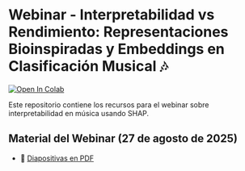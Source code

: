 # Webinar - Interpretabilidad vs Rendimiento: Representaciones Bioinspiradas y Embeddings en Clasificación Musical 🎶

[![Open In Colab](https://colab.research.google.com/assets/colab-badge.svg)](https://colab.research.google.com/drive/1LythVWaZTbaWqs7rbPYY2pVd3lwlf89k?usp=sharing)

Este repositorio contiene los recursos para el webinar sobre interpretabilidad en música usando SHAP.

## Material del Webinar (27 de agosto de 2025)

- 📄 [Diapositivas en PDF]([link](https://drive.google.com/file/d/1zQ4cyr1k-ddwdjlHItzsrXvNtg2HJYhi/view?usp=drive_link))

